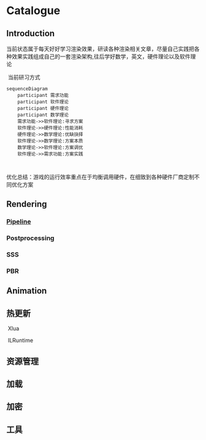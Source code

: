 # Catalogue

## Introduction

​	当前状态属于每天好好学习渲染效果，研读各种渲染相关文章，尽量自己实践把各种效果实践组成自己的一套渲染架构,往后学好数学，英文，硬件理论以及软件理论

​	当前研习方式

```mermaid
sequenceDiagram
	participant 需求功能
	participant 软件理论
	participant 硬件理论
	participant 数学理论
	需求功能->>软件理论:寻求方案
	软件理论->>硬件理论:性能消耗
	硬件理论->>数学理论:优缺抉择
	软件理论->>数学理论:方案本质
	数学理论->>软件理论:方案调优
	软件理论->>需求功能:方案实践
	
	
```



优化总结：游戏的运行效率重点在于均衡调用硬件，在细致到各种硬件厂商定制不同优化方案



## Rendering

### 		[Pipeline](https://github.com/MXUnity/GameDevelopment/tree/main/Assets/Pipeline) 

### 			Postprocessing

### 	SSS

### 		PBR



## Animation



## 热更新

​	Xlua

​	ILRuntime

## 资源管理



## 加载



## 加密



## 工具





